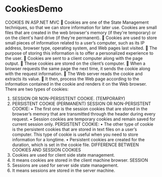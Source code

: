 # CookiesDemo
COOKIES IN ASP.NET MVC
	Cookies are one of the State Management techniques, so that we can store information for later use. Cookies are small files that are created in the web browser's memory (if they're temporary) or on the client's hard drive (if they're permanent).
	Cookies are used to store small pieces of information related to a user’s computer, such as its IP address, browser type, operating system, and Web pages last visited.
	The purpose of storing this information is to offer a personalized experience to the user.
	Cookies are sent to a client computer along with the page output.
	These cookies are stored on the client’s computer.
	When a browser requests the same page the next time, it sends the cookie along with the request information.
	The Web server reads the cookie and extracts its value.
	It then, process the Web page according to the information contained in the cookie and renders it on the Web browser.
There are two types of cookies:
1.	SESSION OR NON-PERSISTENT COOKIE. (TEMPORARY)
2.	PERSISTENT COOKIE (PERMANENT)
SESSION OR NON-PERSISTENT COOKIE:
•	The first one is the session cookies that are stored in the browser’s memory that are transmitted through the header during every request.
•	Session cookies are temporary cookies and remain saved for current session only.
PERSISTENT COOKIE:
•	The other type of cookie is the persistent cookies that are stored in text files on a user’s computer. This type of cookie is useful when you need to store information for a longtime.
•	Persistent cookies are created for the duration, which is set in the cookie file.
DIFFERENCE BETWEEN COOKIES AND SESSION
COOKIES
1. Cookies are used for client side state management.
2. It means cookies are stored in the client machine browser.
SESSION
1. Sessions are used for server side state management.
2. It means sessions are stored in the server machine.
